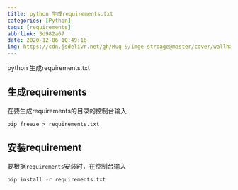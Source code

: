 ```yaml
---
title: python 生成requirements.txt
categories: [Python]
tags: [requirements]
abbrlink: 3d982a67
date: 2020-12-06 10:49:16
img: https://cdn.jsdelivr.net/gh/Mug-9/imge-stroage@master/cover/wallhaven-e7o6e8.2bhc19mziuv4.jpg
---
```


python 生成requirements.txt

<!-- less -->

## 生成requirements

在要生成requirements的目录的控制台输入

`pip freeze > requirements.txt`

## 安装requirement

要根据`requirements`安装时，在控制台输入

`pip install -r requirements.txt`


